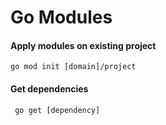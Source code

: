 # Go Modules

#### Apply modules on existing project
```go mod init [domain]/project```

#### Get dependencies
``` go get [dependency]```